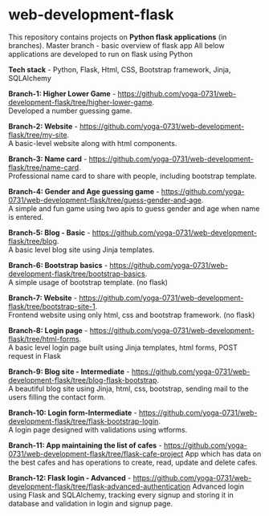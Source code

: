 # web-development-flask
This repository contains projects on **Python flask applications** (in branches).
Master branch - basic overview of flask app
All below applications are developed to run on flask using Python

**Tech stack** - Python, Flask, Html, CSS, Bootstrap framework, Jinja, SQLAlchemy

**Branch-1: Higher Lower Game** - https://github.com/yoga-0731/web-development-flask/tree/higher-lower-game.  
Developed a number guessing game.

**Branch-2: Website** - https://github.com/yoga-0731/web-development-flask/tree/my-site.  
A basic-level website along with html components.

**Branch-3: Name card** - https://github.com/yoga-0731/web-development-flask/tree/name-card.  
Professional name card to share with people, including bootstrap template.

**Branch-4: Gender and Age guessing game** - https://github.com/yoga-0731/web-development-flask/tree/guess-gender-and-age.  
A simple and fun game using two apis to guess gender and age when name is entered.

**Branch-5: Blog - Basic** - https://github.com/yoga-0731/web-development-flask/tree/blog.  
A basic level blog site using Jinja templates.

**Branch-6: Bootstrap basics** - https://github.com/yoga-0731/web-development-flask/tree/bootstrap-basics.  
A simple usage of bootstrap template. (no flask)

**Branch-7: Website** - https://github.com/yoga-0731/web-development-flask/tree/bootstrap-site-1.  
Frontend website using only html, css and bootstrap framework. (no flask)

**Branch-8: Login page** - https://github.com/yoga-0731/web-development-flask/tree/html-forms.  
A basic level login page built using Jinja templates, html forms, POST request in Flask

**Branch-9: Blog site - Intermediate** - https://github.com/yoga-0731/web-development-flask/tree/blog-flask-bootstrap.  
A beautiful blog site using Jinja, html, css, bootstrap, sending mail to the users filling the contact form.

**Branch-10: Login form-Intermediate** - https://github.com/yoga-0731/web-development-flask/tree/flask-bootstrap-login.  
A login page designed with validations using wtforms.

**Branch-11: App maintaining the list of cafes** - https://github.com/yoga-0731/web-development-flask/tree/flask-cafe-project
App which has data on the best cafes and has operations to create, read, update and delete cafes.

**Branch-12: Flask login - Advanced** - https://github.com/yoga-0731/web-development-flask/tree/flask-advanced-authentication
Advanced login using Flask and SQLAlchemy, tracking every signup and storing it in database and validation in login and signup page.

